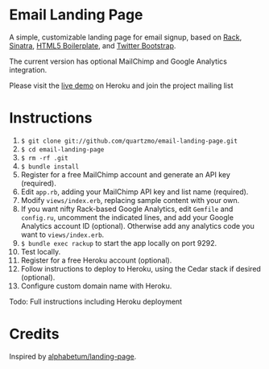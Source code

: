 Email Landing Page
============

A simple, customizable landing page for email signup, based on [Rack](https://github.com/rack/rack), [Sinatra](https://github.com/sinatra/sinatra), [HTML5 Boilerplate](https://github.com/h5bp/html5-boilerplate), and [Twitter Bootstrap](https://github.com/twitter/bootstrap).

The current version has optional MailChimp and Google Analytics integration.

Please visit the [live demo](http://landingpages.herokuapp.com/) on Heroku and join the project mailing list

# Instructions

1. `$ git clone git://github.com/quartzmo/email-landing-page.git`
1. `$ cd email-landing-page`
1. `$ rm -rf .git`
1. `$ bundle install`
1. Register for a free MailChimp account and generate an API key (required).
1. Edit `app.rb`, adding your MailChimp API key and list name (required).
1. Modify `views/index.erb`, replacing sample content with your own.
1. If you want nifty Rack-based Google Analytics, edit `Gemfile` and `config.ru`, uncomment the indicated lines, and add
   your Google Analytics account ID (optional). Otherwise add any analytics code you want to `views/index.erb`.
1. `$ bundle exec rackup` to start the app locally on port 9292.
1. Test locally.
1. Register for a free Heroku account (optional).
1. Follow instructions to deploy to Heroku, using the Cedar stack if desired (optional).
1. Configure custom domain name with Heroku.

Todo: Full instructions including Heroku deployment

# Credits

Inspired by [alphabetum/landing-page](https://github.com/alphabetum/landing-page).